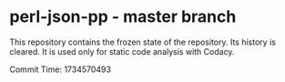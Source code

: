 # perl-json-pp - master branch

This repository contains the frozen state of the repository.
Its history is cleared. It is used only for static code
analysis with Codacy.

Commit Time: 1734570493